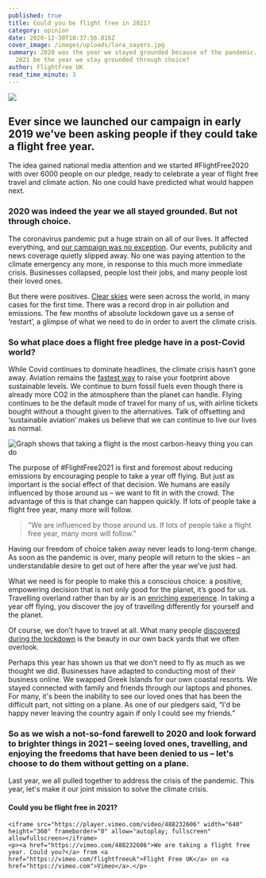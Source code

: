 ```yaml
---
published: true
title: Could you be flight free in 2021?
category: opinion
date: 2020-12-30T18:37:56.816Z
cover_image: /images/uploads/lara_sayers.jpg
summary: 2020 was the year we stayed grounded because of the pandemic. Could
  2021 be the year we stay grounded through choice?
author: FlightFree UK
read_time_minute: 3
---
```

![](/images/uploads/lara_sayers.jpg)

## Ever since we launched our campaign in early 2019 we've been asking people if they could take a flight free year.

The idea gained national media attention and we started #FlightFree2020 with over 6000 people on our pledge, ready to celebrate a year of flight free travel and climate action. No one could have predicted what would happen next. 

### 2020 was indeed the year we all stayed grounded. But not through choice. 

The coronavirus pandemic put a huge strain on all of our lives. It affected everything, and [our campaign was no exception](https://flightfree.co.uk/post/the-flight-free-2020-that-wasnt/). Our events, publicity and news coverage quietly slipped away. No one was paying attention to the climate emergency any more, in response to this much more immediate crisis. Businesses collapsed, people lost their jobs, and many people lost their loved ones.

But there were positives. [Clear skies](https://flightfree.co.uk/post/a-story-in-the-clouds/) were seen across the world, in many cases for the first time. There was a record drop in air pollution and emissions. The few months of absolute lockdown gave us a sense of ‘restart’, a glimpse of what we need to do in order to avert the climate crisis.

### So what place does a flight free pledge have in a post-Covid world?

While Covid continues to dominate headlines, the climate crisis hasn’t gone away. Aviation remains the [fastest way](https://flightfree.co.uk/post/big-ticket-action-for-the-climate/) to raise your footprint above sustainable levels. We continue to burn fossil fuels even though there is already more CO2 in the atmosphere than the planet can handle. Flying continues to be the default mode of travel for many of us, with airline tickets bought without a thought given to the alternatives. Talk of offsetting and ‘sustainable aviation’ makes us believe that we can continue to live our lives as normal.

![Graph shows that taking a flight is the most carbon-heavy thing you can do](/images/uploads/bar_chart.png)

The purpose of #FlightFree2021 is first and foremost about reducing emissions by encouraging people to take a year off flying. But just as important is the social effect of that decision. We humans are easily influenced by those around us – we want to fit in with the crowd. The advantage of this is that change can happen quickly. If lots of people take a flight free year, many more will follow. 

> "We are influenced by those around us. If lots of people take a flight free year, many more will follow." 

Having our freedom of choice taken away never leads to long-term change. As soon as the pandemic is over, many people will return to the skies – an understandable desire to get out of here after the year we’ve just had. 

What we need is for people to make this a conscious choice: a positive, empowering decision that is not only good for the planet, it’s good for us. Travelling overland rather than by air is an [enriching experience](https://flightfree.co.uk/post/the-beauty-of-slow-travel/). In taking a year off flying, you discover the joy of travelling differently for yourself and the planet. 

Of course, we don’t have to travel at all. What many people [discovered during the lockdown](https://flightfree.co.uk/post/light-in-the-lockdown/) is the beauty in our own back yards that we often overlook. 

Perhaps this year has shown us that we don't need to fly as much as we thought we did. Businesses have adapted to conducting most of their business online. We swapped Greek Islands for our own coastal resorts. We stayed connected with family and friends through our laptops and phones. For many, it's been the inability to see our loved ones that has been the difficult part, not sitting on a plane. As one of our pledgers said, “I'd be happy never leaving the country again if only I could see my friends.”

### So as we wish a not-so-fond farewell to 2020 and look forward to brighter things in 2021 – seeing loved ones, travelling, and enjoying the freedoms that have been denied to us – let's choose to do them without getting on a plane.

Last year, we all pulled together to address the crisis of the pandemic. This year, let's make it our joint mission to solve the climate crisis.

#### Could you be flight free in 2021?

```
<iframe src="https://player.vimeo.com/video/488232606" width="640" height="360" frameborder="0" allow="autoplay; fullscreen" allowfullscreen></iframe>
<p><a href="https://vimeo.com/488232606">We are taking a flight free year. Could you?</a> from <a href="https://vimeo.com/flightfreeuk">Flight Free UK</a> on <a href="https://vimeo.com">Vimeo</a>.</p>
```